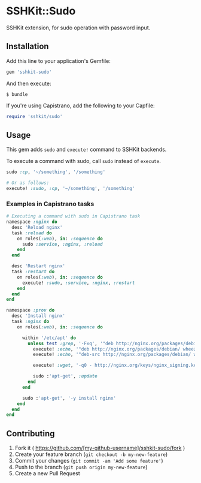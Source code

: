 # SSHKit::Sudo

SSHKit extension, for sudo operation with password input.

## Installation

Add this line to your application's Gemfile:

```ruby
gem 'sshkit-sudo'
```

And then execute:

    $ bundle

If you're using Capistrano, add the following to your Capfile:

```ruby
require 'sshkit/sudo'
```

## Usage

This gem adds `sudo`  and `execute!` command to SSHKit backends.

To execute a command with sudo, call `sudo` instead of `execute`.

```ruby
sudo :cp, '~/something', '/something'

# Or as follows:
execute! :sudo, :cp, '~/something', '/something'
```

### Examples in Capistrano tasks

```ruby
# Executing a command with sudo in Capistrano task
namespace :nginx do
  desc 'Reload nginx'
  task :reload do
    on roles(:web), in: :sequence do
      sudo :service, :nginx, :reload
    end
  end

  desc 'Restart nginx'
  task :restart do
    on roles(:web), in: :sequence do
      execute! :sudo, :service, :nginx, :restart
    end
  end
end

namespace :prov do
  desc 'Install nginx'
  task :nginx do
    on roles(:web), in: :sequence do

      within '/etc/apt' do
        unless test :grep, '-Fxq', '"deb http://nginx.org/packages/debian/ wheezy nginx"', 'sources.list'
          execute! :echo, '"deb http://nginx.org/packages/debian/ wheezy nginx"', '|', 'sudo tee -a sources.list'
          execute! :echo, '"deb-src http://nginx.org/packages/debian/ wheezy nginx"', '|', 'sudo tee -a sources.list'

          execute! :wget, '-q0 - http://nginx.org/keys/nginx_signing.key', '|', 'sudo apt-key add -'

          sudo :'apt-get', :update
        end
      end

      sudo :'apt-get', '-y install nginx'
    end
  end
end
```

## Contributing

1. Fork it ( https://github.com/[my-github-username]/sshkit-sudo/fork )
2. Create your feature branch (`git checkout -b my-new-feature`)
3. Commit your changes (`git commit -am 'Add some feature'`)
4. Push to the branch (`git push origin my-new-feature`)
5. Create a new Pull Request
